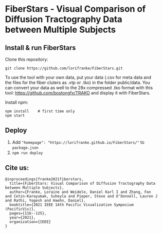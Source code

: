 # FiberStars - Visual Comparison of Diffusion Tractography Data between Multiple Subjects

## Install & run FiberStars

Clone this repository:

```
git clone https://github.com/lorifranke/FiberStars.git
```

To use the tool with your own data, put your data (.csv for meta data and the files for the fiber cluters as .vtp or .tko) in the folder public/data.
You can convert your data as well to the 28x compressed .tko format with this tool: https://github.com/bostongfx/TRAKO and display it with FiberStars.

Install npm: 

```
npm install    # first time only
npm start
```

## Deploy

1. Add `"homepage": "https://lorifranke.github.io/FiberStars/"` to `package.json`
2. `npm run deploy`


## Cite us:
```
@inproceedings{franke2021fiberstars,
  title={FiberStars: Visual Comparison of Diffusion Tractography Data between Multiple Subjects},
  author={Franke, Loraine and Weidele, Daniel Karl I and Zhang, Fan and Cetin-Karayumak, Suheyla and Pieper, Steve and O’Donnell, Lauren J and Rathi, Yogesh and Haehn, Daniel},
  booktitle={2021 IEEE 14th Pacific Visualization Symposium (PacificVis)},
  pages={116--125},
  year={2021},
  organization={IEEE}
}
```
